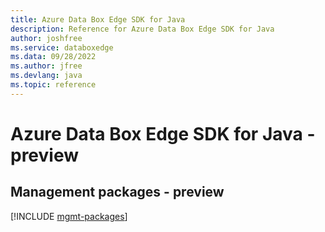 ```yaml
---
title: Azure Data Box Edge SDK for Java
description: Reference for Azure Data Box Edge SDK for Java
author: joshfree
ms.service: databoxedge
ms.data: 09/28/2022
ms.author: jfree
ms.devlang: java
ms.topic: reference
---
```

# Azure Data Box Edge SDK for Java - preview

## Management packages - preview
[!INCLUDE [mgmt-packages](data-box-edge-mgmt-index.md)]